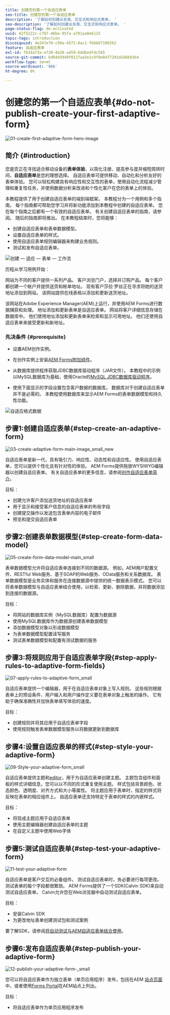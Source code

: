 ```yaml
---
title: 创建您的第一个自适应表单
seo-title: 创建您的第一个自适应表单
description: '了解如何创建业务类、交互式和响应式表单。 '
seo-description: '了解如何创建业务类、交互式和响应式表单。 '
page-status-flag: de-activated
uuid: 62f5222c-c787-46be-95fa-a701aa0e6115
topic-tags: introduction
discoiquuid: 4e247e70-c50a-4571-8ac1-fbbb07100262
feature: 自适应表单
exl-id: f634a73a-e720-4a38-a459-6ddbe4fdc565
source-git-commit: bd94d3949f0117aa3e1c9f0e84f7293a5d6b03b4
workflow-type: tm+mt
source-wordcount: '966'
ht-degree: 0%

---
```


# 创建您的第一个自适应表单{#do-not-publish-create-your-first-adaptive-form}

![01-create-first-adaptive-form-hero-image](assets/01-create-first-adaptive-form-hero-image.png)

## 简介 {#introduction}

您是否正在寻找适合移动设备的&#x200B;**表单体验**，以简化注册、提高参与度并缩短周转时间，**自适应表单**&#x200B;是您的理想选择。 自适应表单可提供移动、自动化和分析友好的表单体验。 您可以轻松构建具有响应性和交互性的表单，使用自动化流程减少管理和重复性任务，并使用数据分析来改进和个性化客户在您的表单上的体验。

本教程提供了用于创建自适应表单的端到端框架。 本教程分为一个用例和多个指南。 每个指南都可帮助您学习并将新功能添加到本教程中创建的自适应表单。 您在每个指南之后都有一个有效的自适应表单。 有关创建自适应表单的指南，请参阅。 随后的指南即将推出。 在本教程结束时，您将能够：

* 创建自适应表单和表单数据模型。
* 设置自适应表单的样式。
* 使用自适应表单规则编辑器来构建业务规则。
* 测试和发布自适应表单。

![创建 — 适应 — 表单 — 工作流](assets/create-daptive-form-workflow.png)

历程从学习用例开始：

网站为不同的客户提供一系列产品。 客户浏览门户，选择并订购产品。 每个客户都创建一个帐户并提供送货和帐单地址。 现有客户莎拉·罗丝正在寻求将她的送货地址添加到网站。 该网站提供在线表格以添加和更新送货地址。

该网站在Adobe Experience Manager(AEM)上运行，并使用AEM Forms进行数据捕获和处理。 地址添加和更新表单是自适应表单。 网站将客户详细信息存储在数据库中。 他们使用地址添加和更新表单来检索和显示可用地址。 他们还使用自适应表单来接受更新和新地址。

### 先决条件 {#prerequisite}

* 设置AEM创作实例。
* 在创作实例上安装[AEM Forms附加组件](/help/forms/using/installing-configuring-aem-forms-osgi.md)。
* 从数据库提供程序获取JDBC数据库驱动程序（JAR文件）。 本教程中的示例以MySQL数据库为基础，使用Oracle的[MySQL JDBC数据库驱动程序](https://dev.mysql.com/downloads/connector/j/5.1.html)。

* 使用下面显示的字段设置包含客户数据的数据库。 数据库对于创建自适应表单并不是必需的。 本教程使用数据库来显示AEM Forms的表单数据模型和持久性功能。

![自适应格式数据](assets/adaptiveformdata.png)

## 步骤1:创建自适应表单{#step-create-an-adaptive-form}

![03-create-adaptive-form-main-image_small_new](assets/03-create-adaptive-form-main-image_small_new.png)

自适应表单是新一代，具有吸引力、响应性、动态性和自适应性。 使用自适应表单，您可以提供个性化且有针对性的体验。 AEM Forms提供拖放WYSIWYG编辑器以创建自适应表单。 有关自适应表单的更多信息，请参阅[创作自适应表单简介](/help/forms/using/introduction-forms-authoring.md)。

目标：

* 创建允许客户添加送货地址的自适应表单
* 用于显示和接受客户信息的自适应表单的布局字段
* 创建提交操作以发送包含表单内容的电子邮件
* 预览和提交自适应表单

[ ](create-adaptive-form.md)

## 步骤2:创建表单数据模型{#step-create-form-data-model}

![05-create-form-data-model-main_small](assets/05-create-form-data-model-main_small.png)

表单数据模型允许将自适应表单连接到不同的数据源。 例如，AEM用户配置文件、RESTful Web服务、基于SOAP的Web服务、OData服务和关系数据库。 表单数据模型是业务实体和服务在连接数据源中提供的统一数据表示模式。 您可以将表单数据模型与自适应表单结合使用，以检索、更新、删除数据，并将数据添加到连接的数据源。

目标：

* 将网站的数据库实例（MySQL数据库）配置为数据源
* 使用MySQL数据库作为数据源创建表单数据模型
* 添加数据模型对象以形成数据模型
* 为表单数据模型配置读写服务
* 测试表单数据模型和配置有测试数据的服务

[ ](create-form-data-model.md)

## 步骤3:将规则应用于自适应表单字段{#step-apply-rules-to-adaptive-form-fields}

![07-apply-rules-to-adaptive-form_small](assets/07-apply-rules-to-adaptive-form_small.png)

自适应表单提供一个编辑器，用于在自适应表单对象上写入规则。 这些规则根据表单上的预设条件、用户输入和用户操作定义要在表单对象上触发的操作。 它有助于确保准确性并加快表单填写体验的速度。

目标：

* 创建规则并将其应用于自适应表单字段
* 使用规则触发表单数据模型服务以将数据更新到数据库

## 步骤4:设置自适应表单的样式{#step-style-your-adaptive-form}

![09-Style-your-adaptive-form_small](assets/09-Style-your-adaptive-form_small.png)

自适应表单提供主题和[editor](/help/forms/using/themes.md)，用于为自适应表单创建主题。 主题包含组件和面板的样式详细信息，您可以以不同的形式重复使用主题。 样式包括背景颜色、状态颜色、透明度、对齐方式和大小等属性。 将主题应用于表单时，指定的样式将反映在表单的相应组件上。 自适应表单还支持特定于表单的样式的内嵌样式。

目标：

* 将现成主题应用于自适应表单
* 使用主题编辑器创建自适应表单的主题
* 在自定义主题中使用Web字体

[ ](style-your-adaptive-form.md)

## 步骤5:测试自适应表单{#step-test-your-adaptive-form}

![11-test-your-adaptive-form](assets/11-test-your-adaptive-form.png)

自适应表单是客户交互的必备组件。 测试自适应表单时，务必要进行每项更改。 测试表单的每个字段都很繁琐。 AEM Forms提供了一个SDK(Calvin SDK)来自动测试自适应表单。 Calvin允许您在Web浏览器中自动测试自适应表单。

目标：

* 安装Calvin SDK
* 为更改地址表单创建测试包和测试案例

要了解SDK，请参阅[将自动测试与AEM自适应表单结合使用](/help/forms/using/calvin.md)。

## 步骤6:发布自适应表单{#step-publish-your-adaptive-form}

![12-publish-your-adaptive-form-_small](assets/12-publish-your-adaptive-form-_small.png)

您可以将自适应表单作为独立表单（单页应用程序）发布，包括在AEM [站点页面](/help/forms/using/embed-adaptive-form-aem-sites.md)中，或者使用[Forms Portal](/help/forms/using/introduction-publishing-forms.md)在AEM站点上列出。

目标：

* 将自适应表单作为单页应用程序发布

